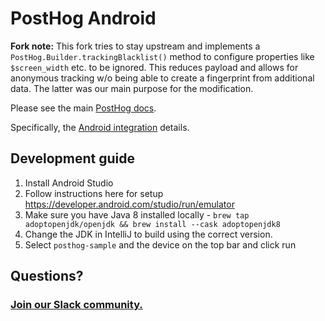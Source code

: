 # PostHog Android

**Fork note:** This fork tries to stay upstream and implements a `PostHog.Builder.trackingBlacklist()` method to configure properties like `$screen_width` etc. to be ignored. This reduces payload and allows for anonymous tracking w/o being able to create a fingerprint from additional data. The latter was our main purpose for the modification.

Please see the main [PostHog docs](https://posthog.com/docs).

Specifically, the [Android integration](https://posthog.com/docs/integrations/android-integration) details.

## Development guide

1. Install Android Studio
2. Follow instructions here for setup https://developer.android.com/studio/run/emulator
3. Make sure you have Java 8 installed locally - `brew tap adoptopenjdk/openjdk && brew install --cask adoptopenjdk8`
4. Change the JDK in IntelliJ to build using the correct version.
5. Select `posthog-sample` and the device on the top bar and click run

## Questions?

### [Join our Slack community.](https://join.slack.com/t/posthogusers/shared_invite/enQtOTY0MzU5NjAwMDY3LTc2MWQ0OTZlNjhkODk3ZDI3NDVjMDE1YjgxY2I4ZjI4MzJhZmVmNjJkN2NmMGJmMzc2N2U3Yjc3ZjI5NGFlZDQ)
